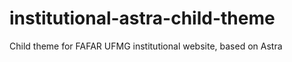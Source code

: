 # institutional-astra-child-theme
 Child theme for FAFAR UFMG institutional website, based on Astra
